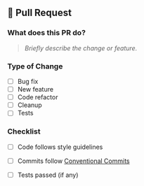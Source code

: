 ## 📝 Pull Request

### What does this PR do?
> _Briefly describe the change or feature._

### Type of Change
- [ ]  Bug fix
- [ ]  New feature
- [ ]  Code refactor
- [ ]  Cleanup
- [ ]  Tests

### Checklist
- [ ] Code follows style guidelines
- [ ] Commits follow [Conventional Commits](https://www.conventionalcommits.org/)
- [ ] Tests passed (if any)

